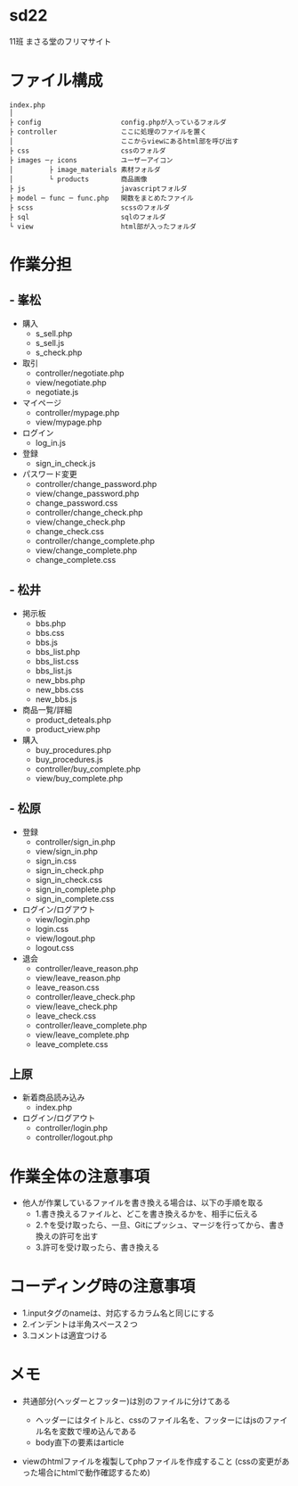 # sd22
11班
まさる堂のフリマサイト


#  ファイル構成
```
index.php
│
├ config                    config.phpが入っているフォルダ
├ controller                ここに処理のファイルを置く
│                           ここからviewにあるhtml部を呼び出す
├ css                       cssのフォルダ
├ images ─┌ icons           ユーザーアイコン
│         ├ image_materials 素材フォルダ
│         └ products        商品画像
├ js                        javascriptフォルダ
├ model ─ func ─ func.php   関数をまとめたファイル
├ scss                      scssのフォルダ
├ sql                       sqlのフォルダ
└ view                      html部が入ったフォルダ
```



# 作業分担
## - 峯松
- 購入
  - s_sell.php
  - s_sell.js
  - s_check.php
- 取引
  - controller/negotiate.php
  - view/negotiate.php
  - negotiate.js
- マイページ
  - controller/mypage.php
  - view/mypage.php
- ログイン
  - log_in.js
- 登録
  - sign_in_check.js
- パスワード変更
  - controller/change_password.php
  - view/change_password.php
  - change_password.css
  - controller/change_check.php
  - view/change_check.php
  - change_check.css
  - controller/change_complete.php
  - view/change_complete.php
  - change_complete.css


## - 松井
- 掲示板
  - bbs.php
  - bbs.css
  - bbs.js
  - bbs_list.php
  - bbs_list.css
  - bbs_list.js
  - new_bbs.php
  - new_bbs.css
  - new_bbs.js
- 商品一覧/詳細
  - product_deteals.php
  - product_view.php
- 購入
  - buy_procedures.php
  - buy_procedures.js
  - controller/buy_complete.php
  - view/buy_complete.php


## - 松原
- 登録
  - controller/sign_in.php
  - view/sign_in.php
  - sign_in.css
  - sign_in_check.php
  - sign_in_check.css
  - sign_in_complete.php
  - sign_in_complete.css
- ログイン/ログアウト
  - view/login.php
  - login.css
  - view/logout.php
  - logout.css
- 退会 
  - controller/leave_reason.php
  - view/leave_reason.php
  - leave_reason.css
  - controller/leave_check.php
  - view/leave_check.php
  - leave_check.css
  - controller/leave_complete.php
  - view/leave_complete.php
  - leave_complete.css


##  上原
- 新着商品読み込み
  - index.php
- ログイン/ログアウト
  - controller/login.php
  - controller/logout.php


# 作業全体の注意事項
  - 他人が作業しているファイルを書き換える場合は、以下の手順を取る
    - 1.書き換えるファイルと、どこを書き換えるかを、相手に伝える
    - 2.↑を受け取ったら、一旦、Gitにプッシュ、マージを行ってから、書き換えの許可を出す
    - 3.許可を受け取ったら、書き換える

# コーディング時の注意事項
  - 1.inputタグのnameは、対応するカラム名と同じにする
  - 2.インデントは半角スペース２つ
  - 3.コメントは適宜つける


# メモ
  - 共通部分(ヘッダーとフッター)は別のファイルに分けてある
    - ヘッダーにはタイトルと、cssのファイル名を、フッターにはjsのファイル名を変数で埋め込んである
    - body直下の要素はarticle

  - viewのhtmlファイルを複製してphpファイルを作成すること
    (cssの変更があった場合にhtmlで動作確認するため)